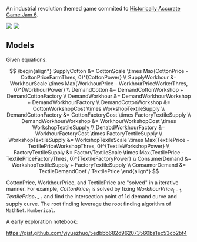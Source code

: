 An industrial revolution themed game commited to [Historically Accurate Game Jam 6](https://itch.io/jam/historically-accurate-game-jam-6).

<img src="https://img.itch.zone/aW1hZ2UvMTg2ODk4Ni8xMDk3OTg2MS5wbmc=/original/rY%2Bsv8.png">
<img src="https://img.itch.zone/aW1hZ2UvMTg2ODk4Ni8xMDk3OTg2NC5wbmc=/original/CKo0GJ.png">

## Models

Given equations:

$$
\begin{align*}
SupplyCotton &= CottonScale \times Max(CottonPrice - CottonPriceFarmThres, 0)^{CottonPower} \\
SupplyWorkhour &= WorkhourScale \times Max(WorkhourPrice - WorkhourPriceWorkerThres, 0)^{WorkhourPower} \\
DemandCotton &= DemandCottonWorkshop + DemandCottonFactory \\
DemandWorkhour &= DemandWorkhourWorkshop + DemandWorkhourFactory \\
DemandCottonWorkshop &= CottonWorkshopCost \times WorkshopTextileSupply \\
DemandCottonFactory &= CottonFactoryCost \times FactoryTextileSupply \\
DemandWorkhourWorkshop &= WorkhourWorkshopCost \times WorkshopTextileSupply \\
DenabdWorkhourFactory &= WorkhourFactoryCost \times FactoryTextileSupply \\
WorkshopTextileSupply &= WorkshopTexileScale \times Max(TextilePrice - TextilePriceWorkshopThres, 0)^{TextileWorkshopPower} \\
FactoryTextileSupply &= FactoryTextileScale \times Max(TextilePrice - TextilePriceFactoryThres, 0)^{TextileFactoryPower} \\
ConsumerDemand &= WorkshopTextileSupply + FactoryTextileSupply \\
ConsumerDemand &= TextileDemandCoef / TextilePrice
\end{align*}
$$

CottonPrice, WorkhourPrice, and TextilePrice are "solved" in a iterative manner. For example, $CottonPrice_t$ is solved by fixing $WorkhourPrice_{t-1}, TextilePrice_{t-1}$ and find the intersection point of 1d demand curve and supply curve. The root finding leverage the root finding algorithm of `MathNet.Numberical`.

A early exploration notebook:

https://gist.github.com/yiyuezhuo/5edbbb682d962073560ba1ec53cb2bf4
